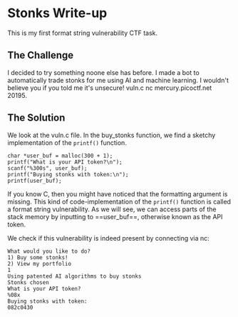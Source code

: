 # Stonks Write-up

This is my first format string vulnerability CTF task.

## The Challenge

I decided to try something noone else has before. I made a bot to automatically trade stonks for me using AI and machine learning. I wouldn't believe you if you told me it's unsecure! vuln.c nc mercury.picoctf.net 20195.

## The Solution

We look at the vuln.c file. In the buy_stonks function, we find a sketchy implementation of the `printf()` function. 
```
char *user_buf = malloc(300 + 1);
printf("What is your API token?\n");
scanf("%300s", user_buf);
printf("Buying stonks with token:\n");
printf(user_buf);
```
If you know C, then you might have noticed that the formatting argument is missing. This kind of code-implementation of the `printf()` function is called a format string vulnerability. As we will see, we can access parts of the stack memory by inputting to ==user_buf==, otherwise known as the API token. 

We check if this vulnerability is indeed present by connecting via nc:
```shell
What would you like to do?
1) Buy some stonks!
2) View my portfolio
1
Using patented AI algorithms to buy stonks
Stonks chosen
What is your API token?
%08x
Buying stonks with token:
082c0430
```



